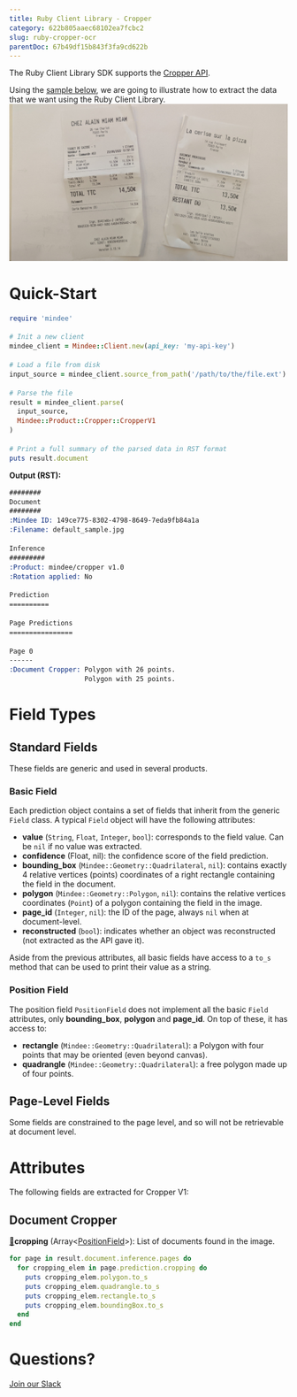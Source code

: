 ```yaml
---
title: Ruby Client Library - Cropper
category: 622b805aaec68102ea7fcbc2
slug: ruby-cropper-ocr
parentDoc: 67b49df15b843f3fa9cd622b
---
```

The Ruby Client Library SDK supports the [Cropper API](https://platform.mindee.com/mindee/cropper).

Using the [sample below](https://github.com/mindee/client-lib-test-data/blob/main/products/cropper/default_sample.jpg), we are going to illustrate how to extract the data that we want using the Ruby Client Library.
![Cropper sample](https://github.com/mindee/client-lib-test-data/blob/main/products/cropper/default_sample.jpg?raw=true)

# Quick-Start
```rb
require 'mindee'

# Init a new client
mindee_client = Mindee::Client.new(api_key: 'my-api-key')

# Load a file from disk
input_source = mindee_client.source_from_path('/path/to/the/file.ext')

# Parse the file
result = mindee_client.parse(
  input_source,
  Mindee::Product::Cropper::CropperV1
)

# Print a full summary of the parsed data in RST format
puts result.document
```

**Output (RST):**
```rst
########
Document
########
:Mindee ID: 149ce775-8302-4798-8649-7eda9fb84a1a
:Filename: default_sample.jpg

Inference
#########
:Product: mindee/cropper v1.0
:Rotation applied: No

Prediction
==========

Page Predictions
================

Page 0
------
:Document Cropper: Polygon with 26 points.
                   Polygon with 25 points.
```

# Field Types
## Standard Fields
These fields are generic and used in several products.

### Basic Field
Each prediction object contains a set of fields that inherit from the generic `Field` class.
A typical `Field` object will have the following attributes:

* **value** (`String`, `Float`, `Integer`, `bool`): corresponds to the field value. Can be `nil` if no value was extracted.
* **confidence** (Float, nil): the confidence score of the field prediction.
* **bounding_box** (`Mindee::Geometry::Quadrilateral`, `nil`): contains exactly 4 relative vertices (points) coordinates of a right rectangle containing the field in the document.
* **polygon** (`Mindee::Geometry::Polygon`, `nil`): contains the relative vertices coordinates (`Point`) of a polygon containing the field in the image.
* **page_id** (`Integer`, `nil`): the ID of the page, always `nil` when at document-level.
* **reconstructed** (`bool`): indicates whether an object was reconstructed (not extracted as the API gave it).


Aside from the previous attributes, all basic fields have access to a `to_s` method that can be used to print their value as a string.


### Position Field
The position field `PositionField` does not implement all the basic `Field` attributes, only **bounding_box**, **polygon** and **page_id**. On top of these, it has access to:

* **rectangle** (`Mindee::Geometry::Quadrilateral`): a Polygon with four points that may be oriented (even beyond canvas).
* **quadrangle** (`Mindee::Geometry::Quadrilateral`): a free polygon made up of four points.

## Page-Level Fields
Some fields are constrained to the page level, and so will not be retrievable at document level.

# Attributes
The following fields are extracted for Cropper V1:

## Document Cropper
[📄](#page-level-fields "This field is only present on individual pages.")**cropping** (Array<[PositionField](#position-field)>): List of documents found in the image.

```rb
for page in result.document.inference.pages do
  for cropping_elem in page.prediction.cropping do
    puts cropping_elem.polygon.to_s
    puts cropping_elem.quadrangle.to_s
    puts cropping_elem.rectangle.to_s
    puts cropping_elem.boundingBox.to_s
  end
end
```

# Questions?
[Join our Slack](https://join.slack.com/t/mindee-community/shared_invite/zt-2d0ds7dtz-DPAF81ZqTy20chsYpQBW5g)
